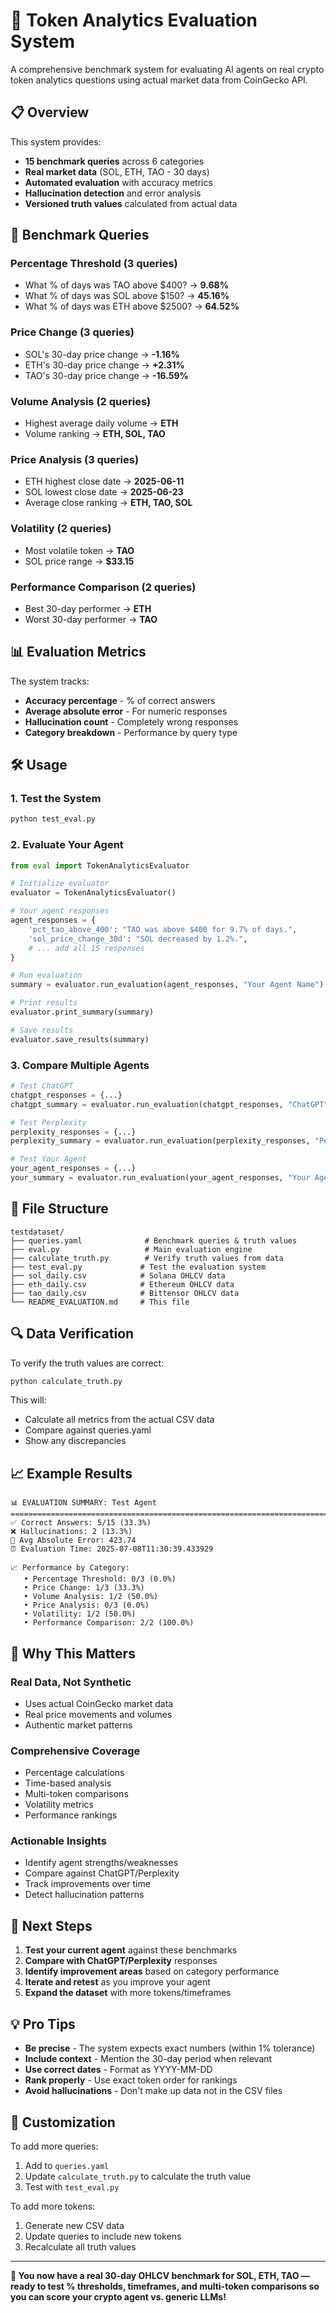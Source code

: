 # 🚀 Token Analytics Evaluation System

A comprehensive benchmark system for evaluating AI agents on real crypto token analytics questions using actual market data from CoinGecko API.

## 📋 Overview

This system provides:
- **15 benchmark queries** across 6 categories
- **Real market data** (SOL, ETH, TAO - 30 days)
- **Automated evaluation** with accuracy metrics
- **Hallucination detection** and error analysis
- **Versioned truth values** calculated from actual data

## 🎯 Benchmark Queries

### Percentage Threshold (3 queries)
- What % of days was TAO above $400? → **9.68%**
- What % of days was SOL above $150? → **45.16%**
- What % of days was ETH above $2500? → **64.52%**

### Price Change (3 queries)
- SOL's 30-day price change → **-1.16%**
- ETH's 30-day price change → **+2.31%**
- TAO's 30-day price change → **-16.59%**

### Volume Analysis (2 queries)
- Highest average daily volume → **ETH**
- Volume ranking → **ETH, SOL, TAO**

### Price Analysis (3 queries)
- ETH highest close date → **2025-06-11**
- SOL lowest close date → **2025-06-23**
- Average close ranking → **ETH, TAO, SOL**

### Volatility (2 queries)
- Most volatile token → **TAO**
- SOL price range → **$33.15**

### Performance Comparison (2 queries)
- Best 30-day performer → **ETH**
- Worst 30-day performer → **TAO**

## 📊 Evaluation Metrics

The system tracks:
- **Accuracy percentage** - % of correct answers
- **Average absolute error** - For numeric responses
- **Hallucination count** - Completely wrong responses
- **Category breakdown** - Performance by query type

## 🛠️ Usage

### 1. Test the System
```bash
python test_eval.py
```

### 2. Evaluate Your Agent
```python
from eval import TokenAnalyticsEvaluator

# Initialize evaluator
evaluator = TokenAnalyticsEvaluator()

# Your agent responses
agent_responses = {
    'pct_tao_above_400': "TAO was above $400 for 9.7% of days.",
    'sol_price_change_30d': "SOL decreased by 1.2%.",
    # ... add all 15 responses
}

# Run evaluation
summary = evaluator.run_evaluation(agent_responses, "Your Agent Name")

# Print results
evaluator.print_summary(summary)

# Save results
evaluator.save_results(summary)
```

### 3. Compare Multiple Agents
```python
# Test ChatGPT
chatgpt_responses = {...}
chatgpt_summary = evaluator.run_evaluation(chatgpt_responses, "ChatGPT")

# Test Perplexity
perplexity_responses = {...}
perplexity_summary = evaluator.run_evaluation(perplexity_responses, "Perplexity")

# Test Your Agent
your_agent_responses = {...}
your_summary = evaluator.run_evaluation(your_agent_responses, "Your Agent")
```

## 📁 File Structure

```
testdataset/
├── queries.yaml              # Benchmark queries & truth values
├── eval.py                   # Main evaluation engine
├── calculate_truth.py        # Verify truth values from data
├── test_eval.py             # Test the evaluation system
├── sol_daily.csv            # Solana OHLCV data
├── eth_daily.csv            # Ethereum OHLCV data
├── tao_daily.csv            # Bittensor OHLCV data
└── README_EVALUATION.md     # This file
```

## 🔍 Data Verification

To verify the truth values are correct:
```bash
python calculate_truth.py
```

This will:
- Calculate all metrics from the actual CSV data
- Compare against queries.yaml
- Show any discrepancies

## 📈 Example Results

```
📊 EVALUATION SUMMARY: Test Agent
================================================================================
✅ Correct Answers: 5/15 (33.3%)
❌ Hallucinations: 2 (13.3%)
📏 Avg Absolute Error: 423.74
⏰ Evaluation Time: 2025-07-08T11:30:39.433929

📈 Performance by Category:
   • Percentage Threshold: 0/3 (0.0%)
   • Price Change: 1/3 (33.3%)
   • Volume Analysis: 1/2 (50.0%)
   • Price Analysis: 0/3 (0.0%)
   • Volatility: 1/2 (50.0%)
   • Performance Comparison: 2/2 (100.0%)
```

## 🎯 Why This Matters

### Real Data, Not Synthetic
- Uses actual CoinGecko market data
- Real price movements and volumes
- Authentic market patterns

### Comprehensive Coverage
- Percentage calculations
- Time-based analysis
- Multi-token comparisons
- Volatility metrics
- Performance rankings

### Actionable Insights
- Identify agent strengths/weaknesses
- Compare against ChatGPT/Perplexity
- Track improvements over time
- Detect hallucination patterns

## 🚀 Next Steps

1. **Test your current agent** against these benchmarks
2. **Compare with ChatGPT/Perplexity** responses
3. **Identify improvement areas** based on category performance
4. **Iterate and retest** as you improve your agent
5. **Expand the dataset** with more tokens/timeframes

## 💡 Pro Tips

- **Be precise** - The system expects exact numbers (within 1% tolerance)
- **Include context** - Mention the 30-day period when relevant
- **Use correct dates** - Format as YYYY-MM-DD
- **Rank properly** - Use exact token order for rankings
- **Avoid hallucinations** - Don't make up data not in the CSV files

## 🔧 Customization

To add more queries:
1. Add to `queries.yaml`
2. Update `calculate_truth.py` to calculate the truth value
3. Test with `test_eval.py`

To add more tokens:
1. Generate new CSV data
2. Update queries to include new tokens
3. Recalculate all truth values

---

**🎉 You now have a real 30-day OHLCV benchmark for SOL, ETH, TAO — ready to test % thresholds, timeframes, and multi-token comparisons so you can score your crypto agent vs. generic LLMs!** 
